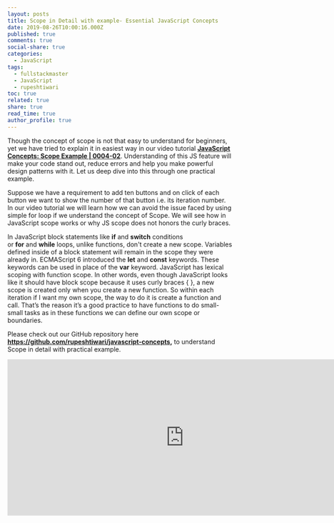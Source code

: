 ```yaml
---
layout: posts
title: Scope in Detail with example- Essential JavaScript Concepts
date: 2019-08-26T10:00:16.000Z
published: true
comments: true
social-share: true
categories:
  - JavaScript
tags:
  - fullstackmaster
  - JavaScript
  - rupeshtiwari
toc: true
related: true
share: true
read_time: true
author_profile: true
---
```


<p>Though the concept of scope is not that easy to understand for beginners, yet we have tried to explain it in easiest way in our video tutorial <a href="https://www.youtube.com/watch?v=0n7XEO6qmeg&amp;list=PLZed_adPqIJoGpa6R2QdJy9RnqmOIy1Qd&amp;index=2" target="_blank" rel="noopener noreferrer"><strong>JavaScript Concepts: Scope Example | 0004-02</strong></a>. Understanding of this JS feature will make your code stand out, reduce errors and help you make powerful design patterns with it. Let us deep dive into this through one practical example.</p>
<p>Suppose we have a requirement to add ten buttons and on click of each button we want to show the number of that button i.e. its iteration number. In our video tutorial we will learn how we can avoid the issue faced by using simple for loop if we understand the concept of Scope. We will see how in JavaScript scope works or why JS scope does not honors the curly braces.</p>
<p>In JavaScript block statements like <strong>if</strong> and <strong>switch</strong> conditions or <strong>for</strong> and <strong>while</strong> loops, unlike functions, don't create a new scope. Variables defined inside of a block statement will remain in the scope they were already in. ECMAScript 6 introduced the <strong>let</strong> and <strong>const</strong> keywords. These keywords can be used in place of the <strong>var</strong> keyword. JavaScript has lexical scoping with function scope. In other words, even though JavaScript looks like it should have block scope because it uses curly braces { }, a new scope is created only when you create a new function. So within each iteration if I want my own scope, the way to do it is create a function and call. That’s the reason it’s a good practice to have functions to do small-small tasks as in these functions we can define our own scope or boundaries.</p>
<p>Please check out our GitHub repository here <strong><a href="https://github.com/rupeshtiwari/javascript-concepts" target="_blank" rel="noopener noreferrer">https://github.com/rupeshtiwari/javascript-concepts</a>,</strong> to understand Scope in detail with practical example.</p>
<p><iframe src="https://www.youtube.com/embed/0n7XEO6qmeg" width="790" height="350" frameborder="0" allowfullscreen="allowfullscreen"><span data-mce-type="bookmark" style="display: inline-block; width: 0px; overflow: hidden; line-height: 0;" class="mce_SELRES_start">﻿</span></iframe></p>
